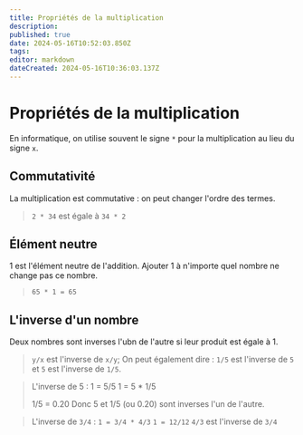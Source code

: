 ```yaml
---
title: Propriétés de la multiplication
description: 
published: true
date: 2024-05-16T10:52:03.850Z
tags: 
editor: markdown
dateCreated: 2024-05-16T10:36:03.137Z
---
```


# Propriétés de la multiplication

En informatique, on utilise souvent le signe `*` pour la multiplication au lieu du signe `x`.

## Commutativité

La multiplication est commutative : on peut changer l'ordre des termes.

> `2 * 34` est égale à `34 * 2`

## Élément neutre

1 est l'élément neutre de l'addition. Ajouter 1 à n'importe quel nombre ne change pas ce nombre.

> `65 * 1 = 65`

## L'inverse d'un nombre

Deux nombres sont inverses l'ubn de l'autre si leur produit est égale à 1.

> `y/x` est l'inverse de `x/y`; On peut également dire : `1/5` est l'inverse de `5` et `5` est l'inverse de `1/5`.

> L'inverse de 5 :
> 1 = 5/5
> 1 = 5 * 1/5
>
> 1/5 = 0.20
> Donc 5 et 1/5 (ou 0.20) sont inverses l'un de l'autre.


> L'inverse de `3/4` :
> `1 = 3/4 * 4/3`
> `1 = 12/12`
> `4/3` est l'inverse de `3/4`